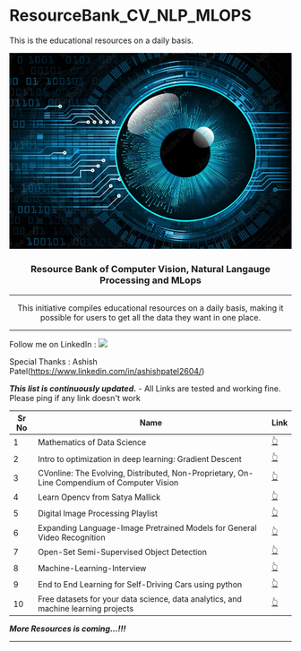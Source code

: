 # ResourceBank_CV_NLP_MLOPS
This is the educational resources on a daily basis.


<p align="center">
  <a href="" rel="noopener">
 <img width=800px height=350px src="images\homepage.jpg"" alt="Project logo"></a>
</p>

<h3 align="center">Resource Bank of Computer Vision, Natural Langauge Processing and MLops</h3>

---

<p align="center"> This initiative compiles educational resources on a daily basis, making it possible for users to get all the data they want in one place.
    <br> 
</p>

---

Follow me on LinkedIn : [![](https://img.shields.io/badge/LinkedIn-0077B5?style=for-the-badge&logo=linkedin&logoColor=white)](https://www.linkedin.com/in/sharmayush/)


Special Thanks : Ashish Patel(https://www.linkedin.com/in/ashishpatel2604/) 

***This list is continuously updated.*** - All Links are tested and working fine. Please ping if any link doesn't work

| Sr No | Name                                                         | Link                                                         |
| ----- | ------------------------------------------------------------ | ------------------------------------------------------------ |
| 1     | Mathematics of Data Science                            | [👆](https://www.youtube.com/playlist?list=PLiud-28tsatIKUitdoH3EEUZL-9i516IL) |
| 2     | Intro to optimization in deep learning: Gradient Descent            | [👆](https://blog.paperspace.com/intro-to-optimization-in-deep-learning-gradient-descent/) |
| 3     | CVonline: The Evolving, Distributed, Non-Proprietary, On-Line Compendium of Computer Vision                                           | [👆](https://homepages.inf.ed.ac.uk/rbf/CVonline/)        |
| 4     | Learn Opencv from Satya Mallick      | [👆](https://github.com/spmallick/learnopencv) |
| 5     | Digital Image Processing Playlist   | [👆](https://www.youtube.com/playlist?list=PLqhXzDruUpI-UV7R5nuJ6UcuQgK07AuDE) |
| 6     | Expanding Language-Image Pretrained Models for General Video Recognition                                  | [👆](https://github.com/microsoft/VideoX/tree/master/X-CLIP) |
| 7     | Open-Set Semi-Supervised Object Detection                       | [👆](https://ycliu93.github.io/projects/ossod.html) |
| 8     | Machine-Learning-Interview                             | [👆](https://github.com/khangich/machine-learning-interview) |
| 9     | End to End Learning for Self-Driving Cars using python                          | [👆](https://medium.com/@dipeshshtha4/end-to-end-learning-for-self-driving-cars-using-python-c5e8852af3e6) |
| 10     | Free datasets for your data science, data analytics, and machine learning projects                          | [👆](https://www.linkedin.com/posts/dhavalsays_datasciencetraining-datasciencecareers-machinelearningtraining-activity-6973845094596542464-I0Cy/?utm_source=share&utm_medium=member_ios) |

***More Resources is coming...!!!***

---

